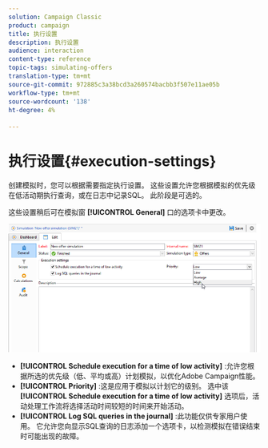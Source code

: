 ```yaml
---
solution: Campaign Classic
product: campaign
title: 执行设置
description: 执行设置
audience: interaction
content-type: reference
topic-tags: simulating-offers
translation-type: tm+mt
source-git-commit: 972885c3a38bcd3a260574bacbb3f507e11ae05b
workflow-type: tm+mt
source-wordcount: '138'
ht-degree: 4%

---
```



# 执行设置{#execution-settings}

创建模拟时，您可以根据需要指定执行设置。 这些设置允许您根据模拟的优先级在低活动期执行查询，或在日志中记录SQL。 此阶段是可选的。

这些设置稍后可在模拟窗 **[!UICONTROL General]** 口的选项卡中更改。

![](assets/offer_simulation_008.png)

* **[!UICONTROL Schedule execution for a time of low activity]** :允许您根据所选的优先级（低、平均或高）计划模拟，以优化Adobe Campaign性能。
* **[!UICONTROL Priority]** :这是应用于模拟以计划它的级别。 选中该 **[!UICONTROL Schedule execution for a time of low activity]** 选项后，活动处理工作流将选择活动时间较短的时间来开始活动。
* **[!UICONTROL Log SQL queries in the journal]** :此功能仅供专家用户使用。 它允许您向显示SQL查询的日志添加一个选项卡，以检测模拟在错误结束时可能出现的故障。

